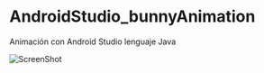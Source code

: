 # AndroidStudio_bunnyAnimation
Animación con Android Studio lenguaje Java

![ScreenShot](https://raw.github.com/Gamas-G/AndroidStudio_bunnyAnimation/master/Screens/Bunny.gif)
